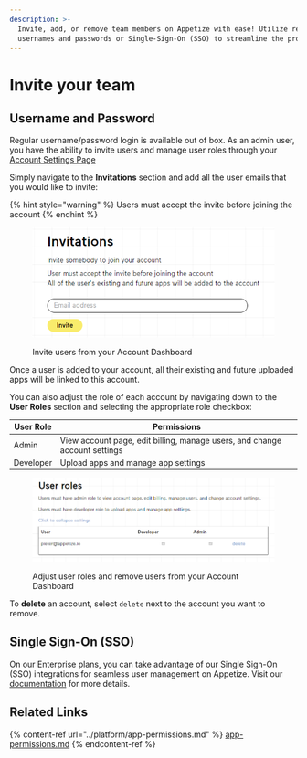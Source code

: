 ```yaml
---
description: >-
  Invite, add, or remove team members on Appetize with ease! Utilize regular
  usernames and passwords or Single-Sign-On (SSO) to streamline the process.
---
```


# Invite your team

## Username and Password

Regular username/password login is available out of box. As an admin user, you have the ability to invite users and manage user roles through your [Account Settings Page](https://appetize.io/account)

Simply navigate to the **Invitations** section and add all the user emails that you would like to invite:

{% hint style="warning" %}
Users must accept the invite before joining the account
{% endhint %}

<figure><img src="../.gitbook/assets/image (11).png" alt="" width="464"><figcaption><p>Invite users from your Account Dashboard</p></figcaption></figure>

Once a user is added to your account, all their existing and future uploaded apps will be linked to this account.

You can also adjust the role of each account by navigating down to the **User Roles** section and selecting the appropriate role checkbox:

| User Role | Permissions                                                                |
| --------- | -------------------------------------------------------------------------- |
| Admin     | View account page, edit billing, manage users, and change account settings |
| Developer | Upload apps and manage app settings                                        |

<figure><img src="../.gitbook/assets/image (3) (3) (1).png" alt="" width="563"><figcaption><p>Adjust user roles and remove users from your Account Dashboard</p></figcaption></figure>

To **delete** an account, select `delete` next to the account you want to remove.

## Single Sign-On (SSO)

On our Enterprise plans, you can take advantage of our Single Sign-On (SSO) integrations for seamless user management on Appetize. Visit our [documentation](single-sign-on.md) for more details.

## Related Links

{% content-ref url="../platform/app-permissions.md" %}
[app-permissions.md](../platform/app-permissions.md)
{% endcontent-ref %}
